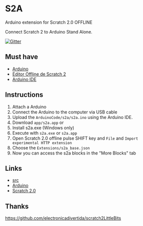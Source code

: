 S2A
==================

Arduino extension for Scratch 2.0 OFFLINE

Connect Scratch 2 to Arduino Stand Alone.  


[![Gitter](https://badges.gitter.im/Join%20Chat.svg)](https://gitter.im/okhiroyuki/S2A?utm_source=badge&utm_medium=badge&utm_campaign=pr-badge&utm_content=badge) 

Must have
-----------
- [Arduino](http://arduino.cc/en/Main/Products)
- [Editor Offline de Scratch 2](http://scratch.mit.edu/scratch2download/)
- [Arduino IDE](http://arduino.cc/en/main/software)

Instructions
-------------------------------
1. Attach a Arduino
2. Connect the Arduino to the computer via USB cable
3. Upload the ```ArduinoCode/s2a/s2a.ino``` using the Arduino IDE.
4. Download ```app/s2a.app``` or
5. Install s2a.exe (Windows only)
5. Execute with ```s2a.exe``` or ```s2a.app```
6. Open Scratch 2.0 offline pulse SHIFT key and ```File``` and ```Import experimental HTTP extension```
7. Choose the ```Extensions/s2a_base.json```
8. Now you can access the s2a blocks in the "More Blocks" tab

Links
-----
- [src](https://github.com/okhiroyuki/s2a/src/)
- [Arduino](http://arduino.cc)
- [Scratch 2.0](http://scratch.mit.edu)

Thanks
-----
https://github.com/electronicadivertida/scratch2LittleBits
